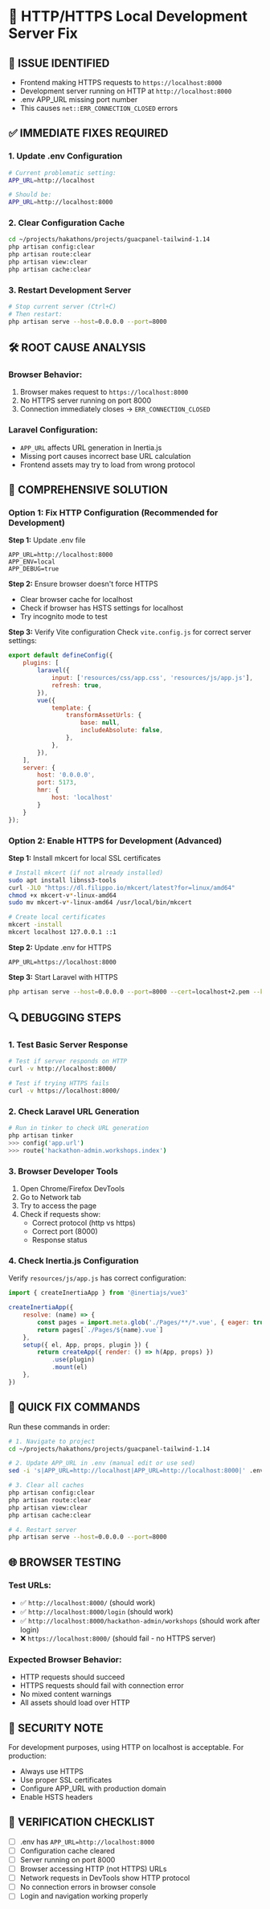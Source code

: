 # 🔧 HTTP/HTTPS Local Development Server Fix

## 🚨 **ISSUE IDENTIFIED**
- Frontend making HTTPS requests to `https://localhost:8000`
- Development server running on HTTP at `http://localhost:8000`
- .env APP_URL missing port number
- This causes `net::ERR_CONNECTION_CLOSED` errors

## ✅ **IMMEDIATE FIXES REQUIRED**

### 1. **Update .env Configuration**
```bash
# Current problematic setting:
APP_URL=http://localhost

# Should be:
APP_URL=http://localhost:8000
```

### 2. **Clear Configuration Cache**
```bash
cd ~/projects/hakathons/projects/guacpanel-tailwind-1.14
php artisan config:clear
php artisan route:clear
php artisan view:clear
php artisan cache:clear
```

### 3. **Restart Development Server**
```bash
# Stop current server (Ctrl+C)
# Then restart:
php artisan serve --host=0.0.0.0 --port=8000
```

## 🛠️ **ROOT CAUSE ANALYSIS**

### **Browser Behavior:**
1. Browser makes request to `https://localhost:8000`
2. No HTTPS server running on port 8000
3. Connection immediately closes → `ERR_CONNECTION_CLOSED`

### **Laravel Configuration:**
- `APP_URL` affects URL generation in Inertia.js
- Missing port causes incorrect base URL calculation
- Frontend assets may try to load from wrong protocol

## 🔧 **COMPREHENSIVE SOLUTION**

### **Option 1: Fix HTTP Configuration (Recommended for Development)**

**Step 1:** Update .env file
```env
APP_URL=http://localhost:8000
APP_ENV=local
APP_DEBUG=true
```

**Step 2:** Ensure browser doesn't force HTTPS
- Clear browser cache for localhost
- Check if browser has HSTS settings for localhost
- Try incognito mode to test

**Step 3:** Verify Vite configuration
Check `vite.config.js` for correct server settings:
```javascript
export default defineConfig({
    plugins: [
        laravel({
            input: ['resources/css/app.css', 'resources/js/app.js'],
            refresh: true,
        }),
        vue({
            template: {
                transformAssetUrls: {
                    base: null,
                    includeAbsolute: false,
                },
            },
        }),
    ],
    server: {
        host: '0.0.0.0',
        port: 5173,
        hmr: {
            host: 'localhost'
        }
    }
});
```

### **Option 2: Enable HTTPS for Development (Advanced)**

**Step 1:** Install mkcert for local SSL certificates
```bash
# Install mkcert (if not already installed)
sudo apt install libnss3-tools
curl -JLO "https://dl.filippo.io/mkcert/latest?for=linux/amd64"
chmod +x mkcert-v*-linux-amd64
sudo mv mkcert-v*-linux-amd64 /usr/local/bin/mkcert

# Create local certificates
mkcert -install
mkcert localhost 127.0.0.1 ::1
```

**Step 2:** Update .env for HTTPS
```env
APP_URL=https://localhost:8000
```

**Step 3:** Start Laravel with HTTPS
```bash
php artisan serve --host=0.0.0.0 --port=8000 --cert=localhost+2.pem --key=localhost+2-key.pem
```

## 🔍 **DEBUGGING STEPS**

### **1. Test Basic Server Response**
```bash
# Test if server responds on HTTP
curl -v http://localhost:8000/

# Test if trying HTTPS fails
curl -v https://localhost:8000/
```

### **2. Check Laravel URL Generation**
```bash
# Run in tinker to check URL generation
php artisan tinker
>>> config('app.url')
>>> route('hackathon-admin.workshops.index')
```

### **3. Browser Developer Tools**
1. Open Chrome/Firefox DevTools
2. Go to Network tab
3. Try to access the page
4. Check if requests show:
   - Correct protocol (http vs https)
   - Correct port (8000)
   - Response status

### **4. Check Inertia.js Configuration**
Verify `resources/js/app.js` has correct configuration:
```javascript
import { createInertiaApp } from '@inertiajs/vue3'

createInertiaApp({
    resolve: (name) => {
        const pages = import.meta.glob('./Pages/**/*.vue', { eager: true })
        return pages[`./Pages/${name}.vue`]
    },
    setup({ el, App, props, plugin }) {
        return createApp({ render: () => h(App, props) })
            .use(plugin)
            .mount(el)
    },
})
```

## 🚀 **QUICK FIX COMMANDS**

Run these commands in order:

```bash
# 1. Navigate to project
cd ~/projects/hakathons/projects/guacpanel-tailwind-1.14

# 2. Update APP_URL in .env (manual edit or use sed)
sed -i 's|APP_URL=http://localhost|APP_URL=http://localhost:8000|' .env

# 3. Clear all caches
php artisan config:clear
php artisan route:clear
php artisan view:clear
php artisan cache:clear

# 4. Restart server
php artisan serve --host=0.0.0.0 --port=8000
```

## 🌐 **BROWSER TESTING**

### **Test URLs:**
- ✅ `http://localhost:8000/` (should work)
- ✅ `http://localhost:8000/login` (should work)
- ✅ `http://localhost:8000/hackathon-admin/workshops` (should work after login)
- ❌ `https://localhost:8000/` (should fail - no HTTPS server)

### **Expected Browser Behavior:**
- HTTP requests should succeed
- HTTPS requests should fail with connection error
- No mixed content warnings
- All assets should load over HTTP

## 🔐 **SECURITY NOTE**

For development purposes, using HTTP on localhost is acceptable. For production:
- Always use HTTPS
- Use proper SSL certificates
- Configure APP_URL with production domain
- Enable HSTS headers

## 📝 **VERIFICATION CHECKLIST**

- [ ] .env has `APP_URL=http://localhost:8000`
- [ ] Configuration cache cleared
- [ ] Server running on port 8000
- [ ] Browser accessing HTTP (not HTTPS) URLs
- [ ] Network requests in DevTools show HTTP protocol
- [ ] No connection errors in browser console
- [ ] Login and navigation working properly
